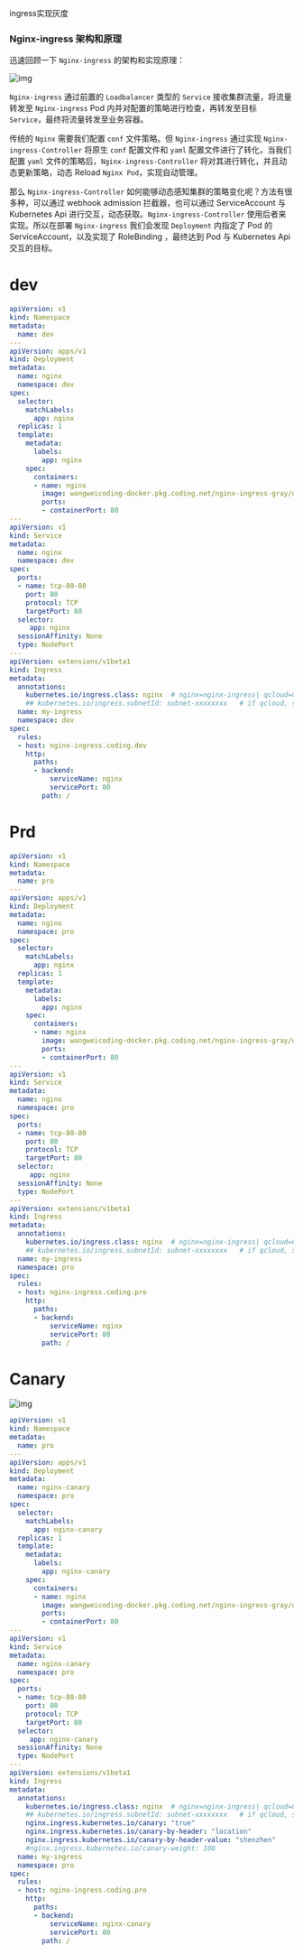 ingress实现灰度

### Nginx-ingress 架构和原理

迅速回顾一下 `Nginx-ingress` 的架构和实现原理：

![img](http://picgo.6and.ltd/img/20200727162517.png)

`Nginx-ingress` 通过前置的 `Loadbalancer` 类型的 `Service` 接收集群流量，将流量转发至 `Nginx-ingress` Pod 内并对配置的策略进行检查，再转发至目标 `Service`，最终将流量转发至业务容器。

传统的 `Nginx` 需要我们配置 `conf` 文件策略。但 `Nginx-ingress` 通过实现 `Nginx-ingress-Controller` 将原生 `conf` 配置文件和 `yaml` 配置文件进行了转化，当我们配置 `yaml` 文件的策略后，`Nginx-ingress-Controller` 将对其进行转化，并且动态更新策略，动态 Reload `Nginx Pod`，实现自动管理。

那么 `Nginx-ingress-Controller` 如何能够动态感知集群的策略变化呢？方法有很多种，可以通过 webhook admission 拦截器，也可以通过 ServiceAccount 与 Kubernetes Api 进行交互，动态获取。`Nginx-ingress-Controller` 使用后者来实现。所以在部署 `Nginx-ingress` 我们会发现 `Deployment` 内指定了 Pod 的 ServiceAccount，以及实现了 RoleBinding ，最终达到 Pod 与 Kubernetes Api 交互的目标。



# dev

```yaml
apiVersion: v1
kind: Namespace
metadata:
  name: dev
---
apiVersion: apps/v1
kind: Deployment
metadata:
  name: nginx
  namespace: dev
spec:
  selector:
    matchLabels:
      app: nginx
  replicas: 1
  template:
    metadata:
      labels:
        app: nginx
    spec:
      containers:
      - name: nginx
        image: wangweicoding-docker.pkg.coding.net/nginx-ingress-gray/docker/nginx
        ports:
        - containerPort: 80
---
apiVersion: v1
kind: Service
metadata:
  name: nginx
  namespace: dev
spec:
  ports:
  - name: tcp-80-80
    port: 80
    protocol: TCP
    targetPort: 80
  selector:
     app: nginx
  sessionAffinity: None
  type: NodePort
---
apiVersion: extensions/v1beta1
kind: Ingress
metadata:
  annotations:
    kubernetes.io/ingress.class: nginx  # nginx=nginx-ingress| qcloud=CLB ingress
    ## kubernetes.io/ingress.subnetId: subnet-xxxxxxxx   # if qcloud, should give subnet
  name: my-ingress
  namespace: dev
spec:
  rules:
  - host: nginx-ingress.coding.dev
    http:
      paths:
      - backend:
          serviceName: nginx
          servicePort: 80
        path: /
```



# Prd

```yaml
apiVersion: v1
kind: Namespace
metadata:
  name: pro
---
apiVersion: apps/v1
kind: Deployment
metadata:
  name: nginx
  namespace: pro
spec:
  selector:
    matchLabels:
      app: nginx
  replicas: 1
  template:
    metadata:
      labels:
        app: nginx
    spec:
      containers:
      - name: nginx
        image: wangweicoding-docker.pkg.coding.net/nginx-ingress-gray/docker/nginx
        ports:
        - containerPort: 80
---
apiVersion: v1
kind: Service
metadata:
  name: nginx
  namespace: pro
spec:
  ports:
  - name: tcp-80-80
    port: 80
    protocol: TCP
    targetPort: 80
  selector:
     app: nginx
  sessionAffinity: None
  type: NodePort
---
apiVersion: extensions/v1beta1
kind: Ingress
metadata:
  annotations:
    kubernetes.io/ingress.class: nginx  # nginx=nginx-ingress| qcloud=CLB ingress
    ## kubernetes.io/ingress.subnetId: subnet-xxxxxxxx   # if qcloud, should give subnet
  name: my-ingress
  namespace: pro
spec:
  rules:
  - host: nginx-ingress.coding.pro
    http:
      paths:
      - backend:
          serviceName: nginx
          servicePort: 80
        path: /
```



# Canary

![img](https://help-assets.codehub.cn/enterprise/20200727163900.png)

```yaml
apiVersion: v1
kind: Namespace
metadata:
  name: pro
---
apiVersion: apps/v1
kind: Deployment
metadata:
  name: nginx-canary
  namespace: pro
spec:
  selector:
    matchLabels:
      app: nginx-canary
  replicas: 1
  template:
    metadata:
      labels:
        app: nginx-canary
    spec:
      containers:
      - name: nginx
        image: wangweicoding-docker.pkg.coding.net/nginx-ingress-gray/docker/nginx
        ports:
        - containerPort: 80
---
apiVersion: v1
kind: Service
metadata:
  name: nginx-canary
  namespace: pro
spec:
  ports:
  - name: tcp-80-80
    port: 80
    protocol: TCP
    targetPort: 80
  selector:
     app: nginx-canary
  sessionAffinity: None
  type: NodePort
---
apiVersion: extensions/v1beta1
kind: Ingress
metadata:
  annotations:
    kubernetes.io/ingress.class: nginx  # nginx=nginx-ingress| qcloud=CLB ingress
    ## kubernetes.io/ingress.subnetId: subnet-xxxxxxxx   # if qcloud, should give subnet
    nginx.ingress.kubernetes.io/canary: "true"
    nginx.ingress.kubernetes.io/canary-by-header: "location"
    nginx.ingress.kubernetes.io/canary-by-header-value: "shenzhen"
    #nginx.ingress.kubernetes.io/canary-weight: 100
  name: my-ingress
  namespace: pro
spec:
  rules:
  - host: nginx-ingress.coding.pro
    http:
      paths:
      - backend:
          serviceName: nginx-canary
          servicePort: 80
        path: /
```

